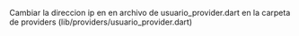Cambiar la direccion ip en en archivo de usuario_provider.dart en la carpeta de providers (lib/providers/usuario_provider.dart)